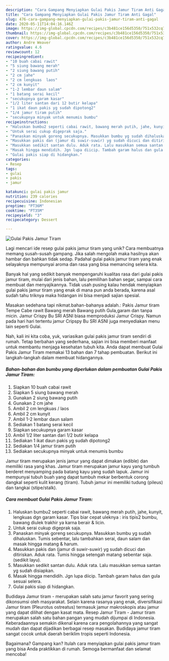 ```yaml
---
description: "Cara Gampang Menyiapkan Gulai Pakis Jamur Tiram Anti Gagal"
title: "Cara Gampang Menyiapkan Gulai Pakis Jamur Tiram Anti Gagal"
slug: 476-cara-gampang-menyiapkan-gulai-pakis-jamur-tiram-anti-gagal
date: 2020-05-11T14:04:16.146Z
image: https://img-global.cpcdn.com/recipes/c3b481ce156d5350/751x532cq70/gulai-pakis-jamur-tiram-foto-resep-utama.jpg
thumbnail: https://img-global.cpcdn.com/recipes/c3b481ce156d5350/751x532cq70/gulai-pakis-jamur-tiram-foto-resep-utama.jpg
cover: https://img-global.cpcdn.com/recipes/c3b481ce156d5350/751x532cq70/gulai-pakis-jamur-tiram-foto-resep-utama.jpg
author: Andre Weaver
ratingvalue: 4.6
reviewcount: 12
recipeingredient:
- "10 buah cabai rawit"
- "5 siung bawang merah"
- "2 siung bawang putih"
- "2 cm jahe"
- "2 cm lengkuas  laos"
- "2 cm kunyit"
- "1-2 lembar daun salam"
- "1 batang serai kecil"
- "secukupnya garam kasar"
- "1/2 liter santan dari 12 butir kelapa"
- "1 ikat daun pakis yg sudah dipotong2"
- "1/4 jamur tiram putih"
- "secukupnya minyak untuk menumis bumbu"
recipeinstructions:
- "Haluskan bumbu2 seperti cabai rawit, bawang merah putih, jahe, kunyit, lengkuas dgn garam kasar. Tips biar cepat uleknya : iris tipis2 bumbu, bawang diulek trakhir ya karna berair &amp; licin."
- "Untuk serai cukup digeprak saja."
- "Panaskan minyak goreng secukupnya. Masukkan bumbu yg sudah dihaluskan. Tumis sebentar, lalu tambahkan serai, daun salam dan masak hingga matang &amp; harum."
- "Masukkan pakis dan (jamur di suwir-suwir) yg sudah dicuci dan ditiriskan. Aduk rata. Tumis hingga setengah matang sebentar saja. (sedikit layu)."
- "Masukkan sedikit santan dulu. Aduk rata. Lalu masukkan semua santan yg sudah disiapkan."
- "Masak hingga mendidih. Jgn lupa diicip. Tambah garam halus dan gula sesuai selera."
- "Gulai pakis siap di hidangkan."
categories:
- Resep
tags:
- gulai
- pakis
- jamur

katakunci: gulai pakis jamur 
nutrition: 239 calories
recipecuisine: Indonesian
preptime: "PT36M"
cooktime: "PT35M"
recipeyield: "3"
recipecategory: Dessert

---
```



![Gulai Pakis Jamur Tiram](https://img-global.cpcdn.com/recipes/c3b481ce156d5350/751x532cq70/gulai-pakis-jamur-tiram-foto-resep-utama.jpg)

Lagi mencari ide resep gulai pakis jamur tiram yang unik? Cara membuatnya memang susah-susah gampang. Jika salah mengolah maka hasilnya akan hambar dan bahkan tidak sedap. Padahal gulai pakis jamur tiram yang enak selayaknya mempunyai aroma dan rasa yang bisa memancing selera kita.

Banyak hal yang sedikit banyak mempengaruhi kualitas rasa dari gulai pakis jamur tiram, mulai dari jenis bahan, lalu pemilihan bahan segar, sampai cara membuat dan menyajikannya. Tidak usah pusing kalau hendak menyiapkan gulai pakis jamur tiram yang enak di mana pun anda berada, karena asal sudah tahu triknya maka hidangan ini bisa menjadi sajian spesial.

Masakan sedehana tapi nikmat.bahan-bahanya adalah.: Pakis Jamur tiram Tempe Cabe rawit Bawang merah Bawang putih Gula,garam dan tanpa micin. Jamur Crispy Bu SRI ASNI biasa memproduksi Jamur Crispy. Namun pada hari hari tertentu jamur Cripspy Bu SRI ASNI juga menyediakan menu lain seperti Gulai.


Nah, kali ini kita coba, yuk, variasikan gulai pakis jamur tiram sendiri di rumah. Tetap berbahan yang sederhana, sajian ini bisa memberi manfaat untuk membantu menjaga kesehatan tubuh kita. Anda dapat membuat Gulai Pakis Jamur Tiram memakai 13 bahan dan 7 tahap pembuatan. Berikut ini langkah-langkah dalam membuat hidangannya.

<!--inarticleads1-->

##### Bahan-bahan dan bumbu yang diperlukan dalam pembuatan Gulai Pakis Jamur Tiram:

1. Siapkan 10 buah cabai rawit
1. Siapkan 5 siung bawang merah
1. Gunakan 2 siung bawang putih
1. Gunakan 2 cm jahe
1. Ambil 2 cm lengkuas / laos
1. Ambil 2 cm kunyit
1. Ambil 1-2 lembar daun salam
1. Sediakan 1 batang serai kecil
1. Siapkan secukupnya garam kasar
1. Ambil 1/2 liter santan dari 1/2 butir kelapa
1. Sediakan 1 ikat daun pakis yg sudah dipotong2
1. Sediakan 1/4 jamur tiram putih
1. Sediakan secukupnya minyak untuk menumis bumbu


Jamur tiram merupakan jenis jamur yang dapat dimakan (edible) dan memiliki rasa yang khas. Jamur tiram merupakan jamur kayu yang tumbuh berderet menyamping pada batang kayu yang sudah lapuk. Jamur ini mempunyai tubuh buah yang dapat tumbuh mekar berbentuk corong dangkal seperti kulit kerang (tiram). Tubuh jamur ini memiliki tudung (pileus) dan tangkai (stipe/stalk). 

<!--inarticleads2-->

##### Cara membuat Gulai Pakis Jamur Tiram:

1. Haluskan bumbu2 seperti cabai rawit, bawang merah putih, jahe, kunyit, lengkuas dgn garam kasar. Tips biar cepat uleknya : iris tipis2 bumbu, bawang diulek trakhir ya karna berair &amp; licin.
1. Untuk serai cukup digeprak saja.
1. Panaskan minyak goreng secukupnya. Masukkan bumbu yg sudah dihaluskan. Tumis sebentar, lalu tambahkan serai, daun salam dan masak hingga matang &amp; harum.
1. Masukkan pakis dan (jamur di suwir-suwir) yg sudah dicuci dan ditiriskan. Aduk rata. Tumis hingga setengah matang sebentar saja. (sedikit layu).
1. Masukkan sedikit santan dulu. Aduk rata. Lalu masukkan semua santan yg sudah disiapkan.
1. Masak hingga mendidih. Jgn lupa diicip. Tambah garam halus dan gula sesuai selera.
1. Gulai pakis siap di hidangkan.


Budidaya Jamur tiram - merupakan salah satu jamur favorit yang sering dikonsumsi oleh masyarakat. Selain karena rasanya yang enak, diversifikasi Jamur tiram (Pleurotus ostreatus) termasuk jamur makroskopis atau jamur yang dapat dilihat dengan kasat mata. Resep Jamur Tiram - Jamur tiram merupakan salah satu bahan pangan yang mudah dijumpai di Indonesia. Keberadaannya semakin dikenal karena cara pengolahannya yang sangat mudah dan dapat dijadikan berbagai resep masakan. Budidaya jamur tiram sangat cocok untuk daerah beriklim tropis seperti Indonesia. 

Bagaimana? Gampang kan? Itulah cara menyiapkan gulai pakis jamur tiram yang bisa Anda praktikkan di rumah. Semoga bermanfaat dan selamat mencoba!
